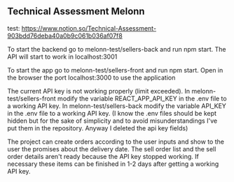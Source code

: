 ## Technical Assessment Melonn
test: https://www.notion.so/Technical-Assessment-903bdd76deba40a0b9c061b036af07f8  
  
To start the backend go to melonn-test/sellers-back and run npm start. The API will start to work in localhost:3001  
  
To start the app go to melonn-test/sellers-front and run npm start. Open in the browser the port localhost:3000 to use the application  
  
The current API key is not working properly (limit exceeded). In melonn-test/sellers-front modify the variable REACT_APP_API_KEY in the .env file to a working API key. In melonn-test/sellers-back modify the variable API_KEY in the .env file to a working API key.  (I know the .env files should be kept hidden but for the sake of simplicity and to avoid misunderstandings I've put them in the repository. Anyway I deleted the api key fields) 
  
The project can create orders according to the user inputs  and show to the user the promises about the delivery date. The sell order list and the sell order details aren't ready because the API key stopped working. If necessary these items can be finished in 1-2 days after getting a working API key. 